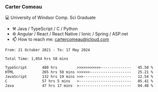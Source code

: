 ### Carter Comeau

💻 University of Windsor Comp. Sci Graduate

- ⚒️ Java / TypeScript / C / Python
- ⚙️ Angular / React / React Native / Ionic / Spring / ASP.net
- 📫 How to reach me: cartercomeau@icloud.com

<!--START_SECTION:waka-->

```txt
From: 21 October 2021 - To: 17 May 2024

Total Time: 1,054 hrs 58 mins

TypeScript       480 hrs         >>>>>>>>>>>--------------   45.50 %
HTML             265 hrs 58 mins >>>>>>-------------------   25.21 %
JavaScript       132 hrs 19 mins >>>----------------------   12.54 %
C                57 hrs 5 mins   >------------------------   05.41 %
Java             47 hrs 17 mins  >------------------------   04.48 %
```

<!--END_SECTION:waka-->
